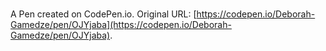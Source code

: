 # 

A Pen created on CodePen.io. Original URL: [https://codepen.io/Deborah-Gamedze/pen/OJYjaba](https://codepen.io/Deborah-Gamedze/pen/OJYjaba).

